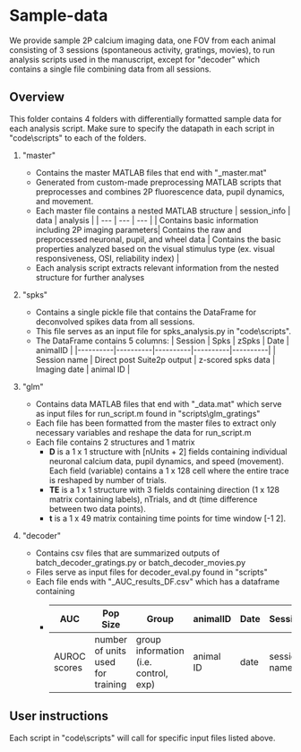 # Sample-data 
We provide sample 2P calcium imaging data, one FOV from each animal consisting of 3 sessions (spontaneous activity, gratings, movies), to run analysis scripts used in the manuscript, except for "decoder\" which contains a single file combining data from all sessions.

## Overview
This folder contains 4 folders with differentially formatted sample data for each analysis script.
Make sure to specify the datapath in each script in "code\scripts\" to each of the folders. 

1. "master\"
   - Contains the master MATLAB files that end with "_master.mat"
   - Generated from custom-made preprocessing MATLAB scripts that preprocesses and combines 2P fluorescence data, pupil dynamics, and movement. 
   - Each master file contains a nested MATLAB structure
     | session_info   | data    | analysis       |
     | ---    | ---   | ---     |
     | Contains basic information including 2P imaging parameters| Contains the raw and preprocessed neuronal, pupil, and wheel data | Contains the basic properties analyzed based on the visual stimulus type (ex. visual responsiveness, OSI, reliability index) |
   - Each analysis script extracts relevant information from the nested structure for further analyses 

2. "spks\"
   - Contains a single pickle file that contains the DataFrame for deconvolved spikes data from all sessions.
   - This file serves as an input file for spks_analysis.py in "code\scripts\".
   - The DataFrame contains 5 columns:
     | Session  | Spks     | zSpks    | Date     | animalID |
     |----------|----------|----------|----------|----------|
     | Session name  | Direct post Suite2p output  | z-scored spks data  | Imaging date | animal ID   |

3. "glm\"
   - Contains data MATLAB files that end with "_data.mat" which serve as input files for run_script.m found in "scripts\glm_gratings\"
   - Each file has been formatted from the master files to extract only necessary variables and reshape the data for run_script.m
   - Each file contains 2 structures and 1 matrix
      - **D** is a 1 x 1 structure with [nUnits + 2] fields containing individual neuronal calcium data, pupil dynamics, and speed (movement). Each field (variable) contains a 1 x 128 cell where the entire trace is reshaped by number of trials.
      - **TE** is a 1 x 1 structure with 3 fields containing direction (1 x 128 matrix containing labels), nTrials, and dt (time difference between two data points).
      - **t** is a 1 x 49 matrix containing time points for time window [-1 2].
4. "decoder\"
   - Contains csv files that are summarized outputs of batch_decoder_gratings.py or batch_decoder_movies.py
   - Files serve as input files for decoder_eval.py found in "scripts\"
   - Each file ends with "_AUC_results_DF.csv" which has a dataframe containing
      - | AUC   | Pop Size | Group | animalID | Date | Session
        | --- | ---   | ---  | --- | --- | --- | 
        | AUROC scores| number of units used for training | group information (i.e. control, exp) | animal ID | date | session name|

## User instructions
Each script in "code\scripts\" will call for specific input files listed above. 
